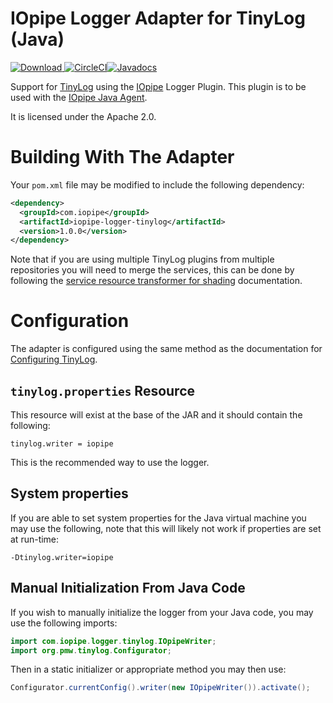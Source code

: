# IOpipe Logger Adapter for TinyLog (Java)

[![Download](https://api.bintray.com/packages/iopipe/iopipe-logger-tinylog/iopipe-logger-tinylog/images/download.svg) ](https://bintray.com/iopipe/iopipe-logger-tinylog/iopipe-logger-tinylog/_latestVersion)[![CircleCI](https://circleci.com/gh/iopipe/iopipe-java-logger-tinylog.svg?style=svg&circle-token=b9a08049964f555f38ab316ba535369aa5fe8252)](https://circleci.com/gh/iopipe/iopipe-java-logger-tinylog)[![Javadocs](https://www.javadoc.io/badge/com.iopipe/iopipe-logger-tinylog.svg)](https://www.javadoc.io/doc/com.iopipe/iopipe-logger-tinylog)

Support for [TinyLog](https://www.tinylog.org/) using the
[IOpipe](https://www.iopipe.com/) Logger Plugin. This plugin is to be used
with the [IOpipe Java Agent](https://github.com/iopipe/iopipe-java).

It is licensed under the Apache 2.0.

# Building With The Adapter

Your `pom.xml` file may be modified to include the following dependency:

```xml
<dependency>
  <groupId>com.iopipe</groupId>
  <artifactId>iopipe-logger-tinylog</artifactId>
  <version>1.0.0</version>
</dependency>
```

Note that if you are using multiple TinyLog plugins from multiple repositories
you will need to merge the services, this can be done by following the
[service resource transformer for shading](https://maven.apache.org/plugins/maven-shade-plugin/examples/resource-transformers.html#ServicesResourceTransformer) documentation.

# Configuration

The adapter is configured using the same method as the documentation for
[Configuring TinyLog](https://tinylog.org/configuration).

## `tinylog.properties` Resource

This resource will exist at the base of the JAR and it should contain the
following:

```
tinylog.writer = iopipe
```

This is the recommended way to use the logger.

## System properties

If you are able to set system properties for the Java virtual machine you may
use the following, note that this will likely not work if properties are set
at run-time:

```
-Dtinylog.writer=iopipe
```

## Manual Initialization From Java Code

If you wish to manually initialize the logger from your Java code, you may
use the following imports:

```java
import com.iopipe.logger.tinylog.IOpipeWriter;
import org.pmw.tinylog.Configurator;
```

Then in a static initializer or appropriate method you may then use:

```java
Configurator.currentConfig().writer(new IOpipeWriter()).activate();
```

